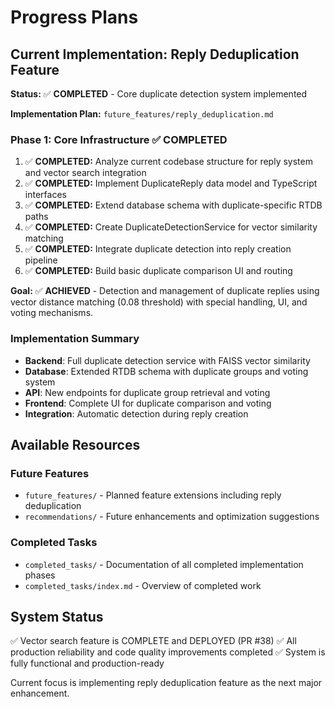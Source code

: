 # Progress Plans

## Current Implementation: Reply Deduplication Feature

**Status:** ✅ **COMPLETED** - Core duplicate detection system implemented

**Implementation Plan:** `future_features/reply_deduplication.md`

### Phase 1: Core Infrastructure ✅ COMPLETED
1. ✅ **COMPLETED:** Analyze current codebase structure for reply system and vector search integration
2. ✅ **COMPLETED:** Implement DuplicateReply data model and TypeScript interfaces  
3. ✅ **COMPLETED:** Extend database schema with duplicate-specific RTDB paths
4. ✅ **COMPLETED:** Create DuplicateDetectionService for vector similarity matching
5. ✅ **COMPLETED:** Integrate duplicate detection into reply creation pipeline
6. ✅ **COMPLETED:** Build basic duplicate comparison UI and routing

**Goal:** ✅ **ACHIEVED** - Detection and management of duplicate replies using vector distance matching (0.08 threshold) with special handling, UI, and voting mechanisms.

### Implementation Summary
- **Backend**: Full duplicate detection service with FAISS vector similarity 
- **Database**: Extended RTDB schema with duplicate groups and voting system
- **API**: New endpoints for duplicate group retrieval and voting
- **Frontend**: Complete UI for duplicate comparison and voting
- **Integration**: Automatic detection during reply creation

## Available Resources

### Future Features  
- `future_features/` - Planned feature extensions including reply deduplication
- `recommendations/` - Future enhancements and optimization suggestions

### Completed Tasks
- `completed_tasks/` - Documentation of all completed implementation phases
- `completed_tasks/index.md` - Overview of completed work

## System Status
✅ Vector search feature is COMPLETE and DEPLOYED (PR #38)
✅ All production reliability and code quality improvements completed
✅ System is fully functional and production-ready

Current focus is implementing reply deduplication feature as the next major enhancement.